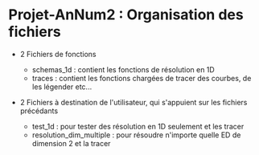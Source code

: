 # Projet-AnNum2 : Organisation des fichiers

- 2 Fichiers de fonctions
    * schemas_1d : contient les fonctions de résolution en 1D
    * traces : contient les fonctions chargées de tracer des courbes, de les légender etc...
 
- 2 Fichiers à destination de l'utilisateur, qui s'appuient sur les fichiers précédants
    * test_1d : pour tester des résolution en 1D seulement et les tracer
    * resolution_dim_multiple : pour résoudre n'importe quelle ED de dimension 2 et la tracer
